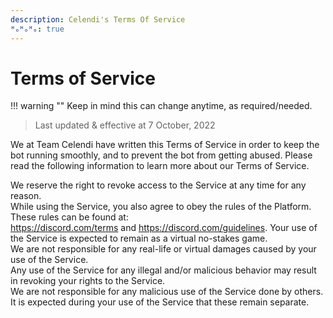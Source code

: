 ```yaml
---
description: Celendi's Terms Of Service
ᴴₒᴴₒᴴₒ: true
---
```

# Terms of Service

!!! warning ""
    Keep in mind this can change anytime, as required/needed.

> Last updated & effective at 7 October, 2022

We at Team Celendi have written this Terms of Service in order to keep the bot running smoothly, and to prevent the bot from getting abused. Please read the following information to learn more about our Terms of Service.

We reserve the right to revoke access to the Service at any time for any reason.  
While using the Service, you also agree to obey the rules of the Platform.
These rules can be found at:  
<https://discord.com/terms> and <https://discord.com/guidelines>.
Your use of the Service is expected to remain as a virtual no-stakes game.  
We are not responsible for any real-life or virtual damages caused by your use of the Service.  
Any use of the Service for any illegal and/or malicious behavior may result in revoking your rights to the Service.  
We are not responsible for any malicious use of the Service done by others.  
It is expected during your use of the Service that these remain separate.  

